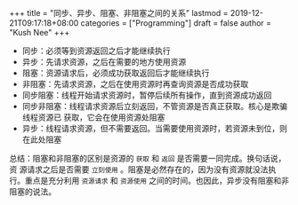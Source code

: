 +++
title = "同步、异步、阻塞、非阻塞之间的关系"
lastmod = 2019-12-21T09:17:18+08:00
categories = ["Programming"]
draft = false
author = "Kush Nee"
+++

- 同步：必须等到资源返回之后才能继续执行
- 异步：先请求资源，之后在需要的地方使用资源
- 阻塞：资源请求后，必须成功获取返回后才能继续执行
- 非阻塞：先请求资源，之后在使用资源时再查询资源是否成功获取
- 同步阻塞：线程开始请求资源时，暂停后续所有操作，直到资源成功返回
- 同步非阻塞：线程请求资源后立刻返回，不管资源是否真正获取。核心是欺骗线程资源已
  获取，它会在使用资源处阻塞
- 异步：线程请求资源，但不需要返回。当需要使用资源时，若资源未到位，则在此处阻塞

总结：阻塞和非阻塞的区别是资源的 `获取` 和 `返回` 是否需要一同完成。换句话说，资
源请求之后是否需要 `立刻使用` 。阻塞是必然存在的，因为没有资源就没法执行。重点是充分利用 `资源请求` 和 `资源使用` 之间的时间。也因此，异步没有阻塞和非阻塞的说法。
